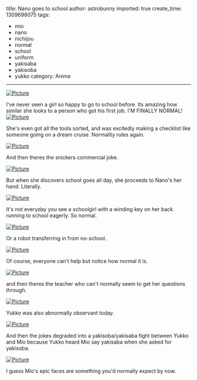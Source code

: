 title: Nano goes to school
author: astrobunny
imported: true
create_time: 1309698075
tags:
- mio
- nano
- nichijou
- normal
- school
- uniform
- yakisaba
- yakisoba
- yukko
category: Anime
---
 [![](wp-uploads/2011/07/wpid-HorribleSubs-Nichijou-14-720p_0-500x281.jpg "Picture")](/images/wp-uploads/2011/07/wpid-HorribleSubs-Nichijou-14-720p_0.jpg)  
  
I've never seen a girl so happy to go to school before. Its amazing how similar she looks to a person who got his first job. I'M FINALLY NORMAL!<!--more--> [![](wp-uploads/2011/07/wpid-HorribleSubs-Nichijou-14-720p_1-500x281.jpg "Picture")](/images/wp-uploads/2011/07/wpid-HorribleSubs-Nichijou-14-720p_1.jpg)  
  
She's even got all the tools sorted, and was excitedly making a checklist like someone going on a dream cruise. Normality rules again.  
  
 [![](wp-uploads/2011/07/wpid-HorribleSubs-Nichijou-14-720p_2-500x281.jpg "Picture")](/images/wp-uploads/2011/07/wpid-HorribleSubs-Nichijou-14-720p_2.jpg)  
  
And then theres the snickers commercial joke.  
  
 [![](wp-uploads/2011/07/wpid-HorribleSubs-Nichijou-14-720p_3-500x281.jpg "Picture")](/images/wp-uploads/2011/07/wpid-HorribleSubs-Nichijou-14-720p_3.jpg)  
  
But when she discovers school goes all day, she proceeds to Nano's her hand. Literally.  
  
 [![](wp-uploads/2011/07/wpid-HorribleSubs-Nichijou-14-720p_6-500x281.jpg "Picture")](/images/wp-uploads/2011/07/wpid-HorribleSubs-Nichijou-14-720p_6.jpg)  
  
It's not everyday you see a schoolgirl with a winding key on her back running to school eagerly. So normal.  
  
 [![](wp-uploads/2011/07/wpid-HorribleSubs-Nichijou-14-720p_7-500x281.jpg "Picture")](/images/wp-uploads/2011/07/wpid-HorribleSubs-Nichijou-14-720p_7.jpg)  
  
Or a robot transferring in from no-school.  
  
 [![](wp-uploads/2011/07/wpid-HorribleSubs-Nichijou-14-720p_8-500x281.jpg "Picture")](/images/wp-uploads/2011/07/wpid-HorribleSubs-Nichijou-14-720p_8.jpg)  
  
Of course, everyone can't help but notice how normal it is.  
  
 [![](wp-uploads/2011/07/wpid-HorribleSubs-Nichijou-14-720p_10-500x281.jpg "Picture")](/images/wp-uploads/2011/07/wpid-HorribleSubs-Nichijou-14-720p_10.jpg)  
  
and then theres the teacher who can't normally seem to get her questions through.  
  
 [![](wp-uploads/2011/07/wpid-HorribleSubs-Nichijou-14-720p_11-500x281.jpg "Picture")](/images/wp-uploads/2011/07/wpid-HorribleSubs-Nichijou-14-720p_11.jpg)  
  
Yukko was also abnormally observant today.  
  
 [![](wp-uploads/2011/07/wpid-HorribleSubs-Nichijou-14-720p_12-500x281.jpg "Picture")](/images/wp-uploads/2011/07/wpid-HorribleSubs-Nichijou-14-720p_12.jpg)  
  
And then the jokes degraded into a yakisoba/yakisaba fight between Yukko and Mio because Yukko heard Mio say yakisaba when she asked for yakisoba.  
  
 [![](wp-uploads/2011/07/wpid-HorribleSubs-Nichijou-14-720p_14-500x281.jpg "Picture")](/images/wp-uploads/2011/07/wpid-HorribleSubs-Nichijou-14-720p_14.jpg)  
  
I guess Mio's epic faces are something you'd normally expect by now.